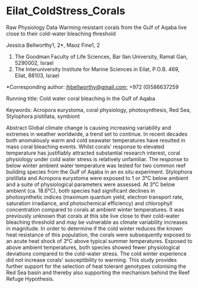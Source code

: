 # Eilat_ColdStress_Corals
Raw Physiology Data
Warming resistant corals from the Gulf of Aqaba live close to their cold-water bleaching threshold

Jessica Bellworthy1, 2*, Maoz Fine1, 2
1.	The Goodman Faculty of Life Sciences, Bar Ilan University, Ramat Gan, 5290002, Israel
2.	The Interuniversity Institute for Marine Sciences in Eilat, P.O.B. 469, Eilat, 88103, Israel

*Corresponding author: jhbellworthy@gmail.com; +972 (0)586637259


Running title: Cold water coral bleaching in the Gulf of Aqaba


Keywords: Acropora eurystoma, coral physiology, photosynthesis, Red Sea, Stylophora pistillata, symbiont 


Abstract
Global climate change is causing increasing variability and extremes in weather worldwide, a trend set to continue. 
In recent decades both anomalously warm and cold seawater temperatures have resulted in mass coral bleaching events. 
Whilst corals' response to elevated temperature has justifiably attracted substantial research interest, coral 
physiology under cold water stress is relatively unfamiliar. The response to below winter ambient water temperature 
was tested for two common reef building species from the Gulf of Aqaba in an ex situ experiment. Stylophora pistillata 
and Acropora eurystoma were exposed to 1 or 3°C below ambient and a suite of physiological parameters were assessed. 
At 3°C below ambient (ca. 18.6°C), both species had significant declines in photosynthetic indices (maximum quantum yield, 
electron transport rate, saturation irradiance, and photochemical efficiency) and chlorophyll concentration compared 
to corals at ambient winter temperatures. It was previously unknown that corals at this site live close to their 
cold-water bleaching threshold and may be vulnerable as climate variability increases in magnitude. In order to determine
if the cold winter reduces the known heat resistance of this population, the corals were subsequently exposed to an acute heat 
shock of 3°C above typical summer temperatures. Exposed to above ambient temperatures, both species showed fewer physiological deviations
compared to the cold-water stress. The cold winter experience did not increase corals' susceptibility to warming. 
This study provides further support for the selection of heat tolerant genotypes colonising the Red Sea basin and thereby 
also supporting the mechanism behind the Reef Refuge Hypothesis.
